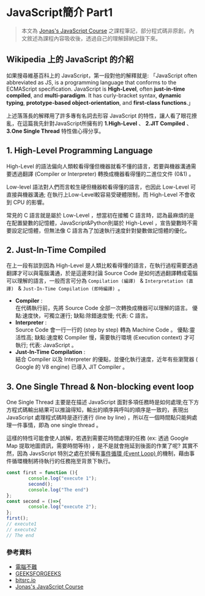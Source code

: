 # JavaScript簡介 Part1

> 本文為 [Jonas's JavaScript Course](https://www.udemy.com/course/the-complete-javascript-course/) 之課程筆記，部分程式碼非原創，內文敘述為課程內容吸收後，透過自己的理解歸納記錄下來。

## Wikipedia 上的 JavaScript 的介紹
如果搜尋維基百科上的 JavaScript，第一段對他的解釋就是: 「JavaScript often abbreviated as JS, is a programming language that conforms to the ECMAScript specification. JavaScript is **High-Level**, often **just-in-time compiled**, and **multi-paradigm**. It has curly-bracket syntax, **dynamic typing**, **prototype-based object-orientation**, and **first-class functions**.」 

上述落落長的解釋用了許多專有名詞去形容 JavaScript 的特性，讓人看了眼花撩亂，在這篇我先針對JavaScript所擁有的 **1.High-Level** 、 **2.JIT Compiled** 、 **3.One Single Thread** 特性做心得分享。


## 1. High-Level Programming Language
High-Level 的語法偏向人類較看得懂但機器就看不懂的語言，若要與機器溝通需要透過翻譯 (Compiler or Interpreter) 轉換成機器看得懂的二進位文件 (0&1) 。

Low-level 語法對人們而言較生硬但機器較看得懂的語言，也因此 Low-Level 可直接與機器溝通; 在執行上Low-Level較容易受硬體限制，而 High-Level 不會收到 CPU 的影響。

常見的 C 語言就是屬於 Low-Level ，想當初在接觸 C 語言時，認為最麻煩的是在配置變數的記憶體，JavaScript&Python則屬於 High-Level ，宣告變數時不需要設定記憶體，但無法像 C 語言為了加速執行速度針對變數做記憶體的優化。


## 2. Just-In-Time Compiled
在上一段有談到因為 High-Level 是人類比較看得懂的語言，在執行過程需要透過翻譯才可以與電腦溝通，於是這邊來討論 Source Code 是如何透過翻譯轉成電腦可以理解的語言，一般而言可分為 `Compilation (編譯) ` & `Interpretation (直譯) ` & `Just-In-Time Compilation (即時編譯) `。

* **Compiler** :  
在代碼執行前，先將 Source Code 全部一次轉換成機器可以理解的語言。 優點:速度快，可獨立運行; 缺點:除錯速度慢; 代表: C 語言。
* **Interpreter** :  
Source Code 會一行一行的 (step by step) 轉為 Machine Code 。 優點:靈活性高; 缺點:速度較 Compiler 慢，需要執行環境 (Execution context) 才可執行; 代表: JavaScript 。
* **Just-In-Time Compilation** :  
結合 Compiler 以及 Interpreter 的優點，並優化執行速度，近年有些瀏覽器 ( Google 的 V8 engine) 已導入 JIT Compiler 。

## 3. One Single Thread & Non-blocking event loop
One Single Thread 主要是在描述 JavaScript 面對多項任務時是如何處理;在下方方程式碼輸出結果可以推論得知，輸出的順序與呼叫的順序是一致的，表現出 JavaScript 處理程式碼時是逐行進行 (line by line) ，所以在一個時間點只能夠處理一件事情，即為 one single thread 。

這樣的特性可能會使人誤解，若遇到需要花時間處理的任務 (ex: 透過 Google Map 提取地圖資訊，需要時間等待) ，是不是就會拖延到後面的作業了呢? 其實不然，因為 JavsScript 特別之處在於擁有[事件循環 (Event Loop) ](https://github.com/ChiuWeiChung/notes-markdown/blob/main/javascript/KnowJs/execution-stack-context.markdown)的機制，藉由事件循環機制將待執行的任務拖至背景下執行。

```js
const first = function (){
        console.log("execute 1");
        second();
        console.log("The end")
};
const second = ()=>{
        console.log("execute 2");
};
first();  
// execute1
// execute2
// The end
```


### 參考資料
* [電腦不難](http://it-easy.tw/assembly-language)
* [GEEKSFORGEEKS](https://www.geeksforgeeks.org/difference-between-high-level-and-low-level-languages/)
* [bitsrc.io](https://blog.bitsrc.io/the-jit-in-javascript-just-in-time-compiler-798b66e44143)
* [Jonas's JavaScript Course](https://www.udemy.com/course/the-complete-javascript-course/)


<!-- 
## Garbage-collected 
自動去除`不需要&老舊`的記憶體空間(Cleaning from time to time)
## Imperative paradigm & Declarative paradigm


* Concurrency model: how the JS engine handles multiple tasks happening at the same time.
* JavaScript runs in one single thread, so it can only do on thing a a time
* Sounds like it would block the single thread. However. we want non-blocking behavior
* BY using an event loop: takes long running tasks, executes them in the `background`, and puts them back in the main thread once they are finished.

# Multi-paradigm
許多程式語言可能都擁有上述三種Paradigm的其中一種，然而JavaScript最特別的地方在於中集三種Paradigm(PP、 OOP、 FP)於一身，這部分我會在另外一個主題來做紀錄
* Procedural programming (PP) : 也就是step by step方式去執行程式(one thread)
* Object-oriented programming (OOP)
* Functional programming (FP)

## First-class functions
在JavaScript當中，他的函數屬於first-class functions，意思是:
* 函數可存放於變數(variable)、物件(object)、陣列(array) (sotred in a variable, object, or array)。
* 可以做為`argument`傳入另一個函數當中 (passed as an argument to a function)。
* 也可以被另外一個函數`return` (return from a function)。


## Multi-paradigm& Prototype-based object-oriented& Dynamically-typed language;
 -->

